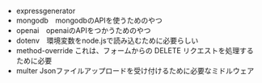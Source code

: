 - expressgenerator 
- mongodb　mongodbのAPIを使うためのやつ
- openai　openaiのAPIをつかうためのやつ
- dotenv　環境変数をnode.jsで読み込むために必要らしい
- method-override  これは、フォームからの DELETE リクエストを処理するために必要
- multer Jsonファイルアップロードを受け付けるために必要なミドルウェア